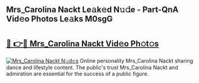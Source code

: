 ## Mrs_Carolina Nackt Le𝚊k𝚎d N𝚞𝚍e - Part-QnA Vid𝚎o Photos Le𝚊ks M0sgG

# <h2><a href="http://fb75pgr.evod.top/?m=Mrs_Carolina+Nackt">🔗 👉🔴 Mrs_Carolina Nackt Vid𝚎o Ph𝚘t𝚘s</a></h2>

[![Mrs_Carolina Nackt N𝚞d𝚎s](https://i.imgur.com/8V9OHl7.gif)](http://fb75pgr.evod.top/?m=Mrs_Carolina+Nackt)
Online personality Mrs_Carolina Nackt sharing dance and lifestyle content. The public's trust Mrs_Carolina Nackt and admiration are essential for the success of a public figure. 
